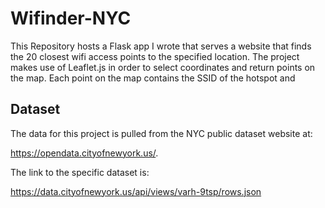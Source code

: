 # Wifinder-NYC
This Repository hosts a Flask app I wrote that serves a website that finds the 20 closest wifi access points to the specified location. The project makes use of Leaflet.js in order to select coordinates and return points on the map. Each point on the map contains the SSID of the hotspot and 

## Dataset
The data for this project is pulled from the NYC public dataset website at:

 https://opendata.cityofnewyork.us/.

The link to the specific dataset is: 

 https://data.cityofnewyork.us/api/views/varh-9tsp/rows.json
 
